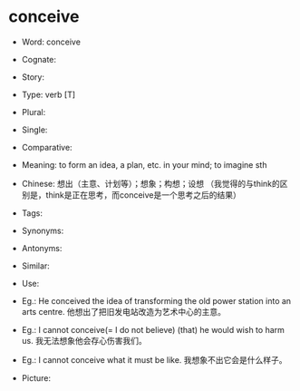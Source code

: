 # conceive

- Word: conceive
- Cognate: 
- Story: 

- Type: verb [T]
- Plural: 
- Single: 
- Comparative: 
- Meaning: to form an idea, a plan, etc. in your mind; to imagine sth
- Chinese: 想出（主意、计划等）；想象；构想；设想 （我觉得的与think的区别是，think是正在思考，而conceive是一个思考之后的结果）
- Tags: 
- Synonyms: 
- Antonyms: 
- Similar: 
- Use: 
- Eg.: He conceived the idea of transforming the old power station into an arts centre. 他想出了把旧发电站改造为艺术中心的主意。
- Eg.: I cannot conceive(= I do not believe) (that) he would wish to harm us. 我无法想象他会存心伤害我们。
- Eg.: I cannot conceive what it must be like. 我想象不出它会是什么样子。
- Picture: 

